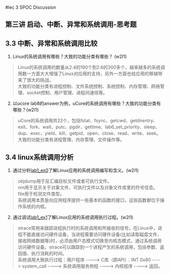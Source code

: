 #lec 3 SPOC Discussion

## 第三讲 启动、中断、异常和系统调用-思考题

## 3.3 中断、异常和系统调用比较
 1. Linux的系统调用有哪些？大致的功能分类有哪些？  (w2l1)

> Linux的系统调用的数量从2.4的190个到2.6的300多个，越来越多的系统调用数一方面大大增强了Linux对应用的支持，另外一方面也给应用的移植带来了很大的挑战。<br>
 大致的功能分类有进程控制、文件系统控制、系统控制、内存管理、网络管理、socket控制、用户管理、进程间通信等。
 
 2. 以ucore lab8的answer为例，uCore的系统调用有哪些？大致的功能分类有哪些？(w2l1)

> uCore的系统调用共22个，包括fstat、fsync、getcwd、getdirentry、exit、fork、wait、putc、pgdir、gettime、lab6_set_priority、sleep、dup、exec、yield、kill、getpid、open、close、read、write、seek。<br>
 大致的功能分类有进程管理、内存管理、文件操作等。
 
## 3.4 linux系统调用分析
 1. 通过分析[lab1_ex0](https://github.com/chyyuu/ucore_lab/blob/master/related_info/lab1/lab1-ex0.md)了解Linux应用的系统调用编写和含义。(w2l1)

> objdump用于反汇编目标文件或者可执行文件。 <br>
 nm用于显示关于对象文件、可执行文件以及对象文件库里的符号信息。<br>
 file用于检测文件类型。<br>
 系统调用本质是向应用程序提供一些基本的函数的接口，这些函数都位于操作系统的内核。
 
 2. 通过调试[lab1_ex1](https://github.com/chyyuu/ucore_lab/blob/master/related_info/lab1/lab1-ex1.md)了解Linux应用的系统调用执行过程。(w2l1)

> strace常用来跟踪进程执行时的系统调用和所接收的信号。在Linux中，进程不能直接访问硬件设备，当进程需要访问硬件设备(比如读取磁盘文件、接收网络数据等)时，必须由用户态模式切换至内核态模式，通过系统调用访问硬件设备。strace可以跟踪到一个进程产生的系统调用，包括参数、返回值、执行消耗的时间。<br>
 系统调用大致执行过程：用户程序 ----> C库（即API）：INT 0x80 ----> system_call ----> 系统调用服务例程 ----> 内核程序 ----> 返回。
